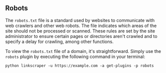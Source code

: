 ## Robots

The `robots.txt` file is a standard used by websites to communicate with web crawlers and other web robots. The file indicates which areas of the site should not be processed or scanned. These rules are set by the site administrator to ensure certain pages or directories aren't crawled and to specify a delay for crawling, among other functions.

To view the `robots.txt` file of a domain, it's straightforward. Simply use the `robots` plugin by executing the following command in your terminal:

```shell
python linkscraper -u https://example.com -a get-plugins -p robots
```
